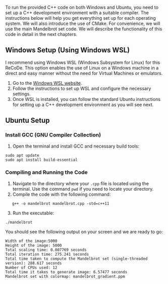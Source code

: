 To run the provided C++ code on both Windows and Ubuntu, you need to set up a C++ development environment with a suitable compiler. The instructions below will help you get everything set up for each operating system. We will also introduce the use of CMake. For convenience, we will use the main Mandelbrot set code. We will describe the functionality of this code in detail in the next chapters.

## Windows Setup (Using Windows WSL)

I recommend using Windows WSL (Windows Subsystem for Linux) for this ReCoDe. This option enables the use of Linux on a Windows machine in a direct and easy manner without the need for Virtual Machines or emulators.

   1. Go to the [Windows WSL website](https://aka.ms/wsl).
   2. Follow the instructions to set up WSL and configure the necessary settings.
   3. Once WSL is installed, you can follow the standard Ubuntu instructions for setting up a C++ development environment as you will see next.


## Ubuntu Setup

### Install GCC (GNU Compiler Collection)

1. Open the terminal and install GCC and necessary build tools:
```
sudo apt update
sudo apt install build-essential
```

### Compiling and Running the Code

1. Navigate to the directory where your `.cpp` file is located using the terminal. Use the command `pwd` if you need to locate your directory.
2. Compile the code with the following command:
```
   g++ -o mandelbrot mandelbrot.cpp -std=c++11
```
3. Run the executable:
```
./mandelbrot
```

You should see the following output on your screen and we are ready to go:

```
Width of the image:5000
Height of the image: 5000
Total scaling time: 0.007769 seconds
Total iteration time: 275.241 seconds
Total time taken to compute the Mandelbrot set (single-threaded version): 288.617 seconds
Number of CPUs used: 12
Total time it takes to generate image: 6.57477 seconds
Mandelbrot set with colormap: mandelbrot_gradient.ppm
```

